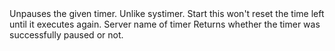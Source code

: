 <function name="UnPause" parent="systimer" type="libraryfunc">
	<description>
		Unpauses the given timer.
		Unlike systimer. Start this won't reset the time left until it executes again.
	</description>
	<realm>Server</realm>
	<args>
		<arg name="name" type="string">name of timer</arg>
	</args>
	<rets>
		<ret name="success" type="boolean">Returns whether the timer was successfully paused or not.</ret>
	</rets>
</function>
